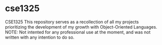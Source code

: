 # cse1325
CSE1325
This repository serves as a recollection of all my projects prioritizing the development of my growth with Object-Oriented Languages.
<br />NOTE: Not intented for any professional use at the moment, and was not written with any intention to do so.
